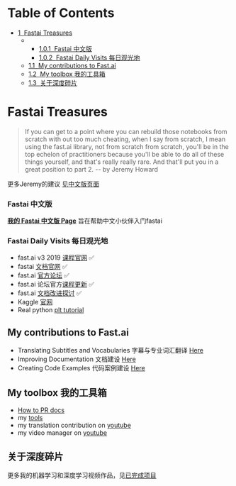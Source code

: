 
<h1>Table of Contents<span class="tocSkip"></span></h1>
<div class="toc"><ul class="toc-item"><li><span><a href="#Fastai-Treasures" data-toc-modified-id="Fastai-Treasures-1"><span class="toc-item-num">1&nbsp;&nbsp;</span>Fastai Treasures</a></span><ul class="toc-item"><li><ul class="toc-item"><li><span><a href="#Fastai-中文版" data-toc-modified-id="Fastai-中文版-1.0.1"><span class="toc-item-num">1.0.1&nbsp;&nbsp;</span>Fastai 中文版</a></span></li><li><span><a href="#Fastai-Daily-Visits-每日观光地" data-toc-modified-id="Fastai-Daily-Visits-每日观光地-1.0.2"><span class="toc-item-num">1.0.2&nbsp;&nbsp;</span>Fastai Daily Visits 每日观光地</a></span></li></ul></li><li><span><a href="#My-contributions-to-Fast.ai" data-toc-modified-id="My-contributions-to-Fast.ai-1.1"><span class="toc-item-num">1.1&nbsp;&nbsp;</span>My contributions to Fast.ai</a></span></li><li><span><a href="#My-toolbox-我的工具箱" data-toc-modified-id="My-toolbox-我的工具箱-1.2"><span class="toc-item-num">1.2&nbsp;&nbsp;</span>My toolbox 我的工具箱</a></span></li><li><span><a href="#关于深度碎片" data-toc-modified-id="关于深度碎片-1.3"><span class="toc-item-num">1.3&nbsp;&nbsp;</span>关于深度碎片</a></span></li></ul></li></ul></div>

# Fastai Treasures

> If you can get to a point where you can rebuild those notebooks from scratch with out too much cheating, when I say from scratch, I mean using the fast.ai library, not from scratch from scratch, you'll be in the top echelon of practitioners because you'll be able to do all of these things yourself, and that's really really rare. And that'll put you in a great position to part 2. -- by Jeremy Howard

更多Jeremy的建议 [见中文版页面](https://forums.fast.ai/t/fast-ai-v3-2019/39325)


### Fastai 中文版
[**我的 Fastai 中文版 Page**](https://forums.fast.ai/t/fast-ai-v3-2019/39325) 旨在帮助中文小伙伴入门fastai

### Fastai Daily Visits 每日观光地
- fast.ai v3 2019 [课程官网](https://course.fast.ai/) ✅     
- fastai [文档官网](https://docs.fast.ai/) ✅     
- fast.ai [官方论坛](https://forums.fast.ai/) ✅     
- fast.ai 论坛官方[课程更新](https://forums.fast.ai/t/faq-resources-and-official-course-updates/27934) ✅    
- fast.ai [文档改进探讨](https://forums.fast.ai/t/documentation-improvements/32550) ✅    
- Kaggle [官网](https://www.kaggle.com/)       
- Real python [plt tutorial](https://realpython.com/python-matplotlib-guide/#why-can-matplotlib-be-confusing)     

## My contributions to Fast.ai
- Translating Subtitles and Vocabularies 字幕与专业词汇翻译 [Here](https://github.com/EmbraceLife/fastai_courses_translation_EN2CN)
- Improving Documentation 文档建设 [Here](https://github.com/EmbraceLife/fastai_treasures/blob/master/my_docs_contrib.md)
- Creating Code Examples 代码案例建设 [Here](https://nbviewer.jupyter.org/github/EmbraceLife/fastai_treasures/tree/master/my_workstation/src_fastai_ex/code-examples/)


## My toolbox 我的工具箱

- [How to PR docs](https://github.com/EmbraceLife/fastai_treasures/blob/master/How-To-Docsrc-PR.md)
- my [tools](https://github.com/EmbraceLife/fastai_treasures/blob/master/my_tools.md)
- my translation contribution on [youtube](https://www.youtube.com/timedtext_cs_panel?o=U&ar=2)
- my video manager on [youtube](https://www.youtube.com/my_videos?o=U&ar=2)   


## 关于深度碎片

更多我的机器学习和深度学习视频作品，见[已完成项目](https://github.com/EmbraceLife/shendusuipian#%E5%B7%B2%E5%AE%8C%E6%88%90%E9%A1%B9%E7%9B%AE)


```python

```
